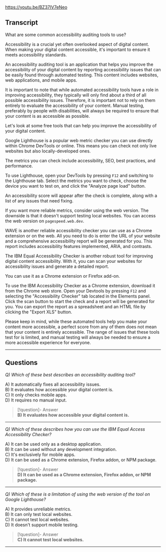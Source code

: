 https://youtu.be/BZ37IV7eNeo

## Transcript
What are some common accessibility auditing tools to use?

Accessibility is a crucial yet often overlooked aspect of digital content. When making your digital content accessible, it's important to ensure it meets accessibility standards.

An accessibility auditing tool is an application that helps you improve the accessibility of your digital content by reporting accessibility issues that can be easily found through automated testing. This content includes websites, web applications, and mobile apps.

It is important to note that while automated accessibility tools have a role in improving accessibility, they typically will only find about a third of all possible accessibility issues. Therefore, it is important not to rely on them entirely to evaluate the accessibility of your content. Manual testing, preferably by people with disabilities, will always be required to ensure that your content is as accessible as possible.

Let's look at some free tools that can help you improve the accessibility of your digital content.

Google Lighthouse is a popular web metric checker you can use directly within Chrome DevTools or online. This means you can check not only live websites but also locally-developed ones.

The metrics you can check include accessibility, SEO, best practices, and performance.

To use Lighthouse, open your DevTools by pressing `F12` and switching to the Lighthouse tab. Select the metrics you want to check, choose the device you want to test on, and click the "Analyze page load" button.

An accessibility score will appear after the check is complete, along with a list of any issues that need fixing.

If you want more reliable metrics, consider using the web version. The downside is that it doesn't support testing local websites. You can access the web version on `pagespeed.web.dev`.

WAVE is another reliable accessibility checker you can use as a Chrome extension or on the web. All you need to do is enter the URL of your website and a comprehensive accessibility report will be generated for you. This report includes accessibility features implemented, ARIA, and contrasts.

The IBM Equal Accessibility Checker is another robust tool for improving digital content accessibility. With it, you can scan your websites for accessibility issues and generate a detailed report.

You can use it as a Chrome extension or Firefox add-on.

To use the IBM Accessibility Checker as a Chrome extension, download it from the Chrome web store. Open your Devtools by pressing `F12` and selecting the "Accessibility Checker" tab located in the Elements panel. Click the scan button to start the check and a report will be generated for you. You can export the report as a spreadsheet and an HTML file by clicking the "Export XLS" button.

Please keep in mind, while these automated tools help you make your content more accessible, a perfect score from any of them does not mean that your content is entirely accessible. The range of issues that these tools test for is limited, and manual testing will always be needed to ensure a more accessible experience for everyone.

---
## Questions
*Q) Which of these best describes an accessibility auditing tool?*

A) It automatically fixes all accessibility issues.  
B) It evaluates how accessible your digital content is.  
C) It only checks mobile apps.  
D) It requires no manual input.  

> [!question]- Answer  
> **B) It evaluates how accessible your digital content is.**  

---

*Q) Which of these describes how you can use the IBM Equal Access Accessibility Checker?*

A) It can be used only as a desktop application.  
B) It can be used without any development integration.  
C) It's exclusively for mobile apps.  
D) It can be used as a Chrome extension, Firefox addon, or NPM package.  

> [!question]- Answer  
> **D) It can be used as a Chrome extension, Firefox addon, or NPM package.**  

---

*Q) Which of these is a limitation of using the web version of the tool on Google Lighthouse?*

A) It provides unreliable metrics.  
B) It can only test local websites.  
C) It cannot test local websites.  
D) It doesn't support mobile testing.  

> [!question]- Answer  
> **C) It cannot test local websites.**  

---